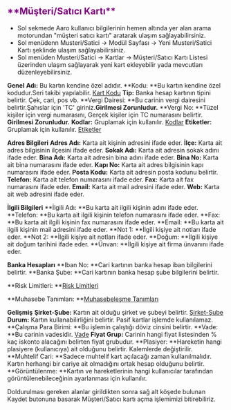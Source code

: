<h2>
<span style="color:purple;">
**Müşteri/Satıcı Kartı**
</span>
</h2>

- Sol sekmede Aaro kullanıcı bilgilerinin hemen altında yer alan arama motorundan "müşteri satıcı kartı" aratarak ulaşım sağlayabilirsiniz.
- Sol menüdenn Musteri/Satici -> Modül Sayfası -> Yeni Musteri/Satici Kartı şeklinde ulaşım sağlayabilirsiniz.
- Sol menüden Musteri/Satici -> Kartlar -> Müşteri/Satıcı Kartı Listesi üzerinden ulaşım sağlayarak yeni kart ekleyebilir yada mevcutları düzenleyebilirsiniz.

**Genel**
**Adı:** Bu kartın kendine özel adıdır.
**Kodu: **Bu kartın kendine özel kodudur.Seri takibi yapılabilir. [Kart Kodu](/TemelOzellikler/KartKodu.md "Kart Kodu")
**Tip:** Banka hesap kartının tipini belirtir. Çek, cari, pos vb.
**Vergi Dairesi: **Bu carinin vergi dairesini belirtir.Şahıslar için 'TC' giriniz.**Girilmesi Zorunludur.**
**Vergi No: **Tüzel kişiler için vergi numarasını, Gerçek kişiler için TC numarasını belirtir. **Girilmesi Zorunludur.**
**Kodlar:** Gruplamak için kullanılır. [Kodlar](/TemelOzellikler/Kodlar.md "Kodlar")
**Etiketler:** Gruplamak için kullanılır. [Etiketler](/TemelOzellikler/Etiketler.md "Etiketler")

**Adres Bilgileri**
**Adres Adı:** Karta ait kişinin adresini ifade eder.
**İlçe:** Karta ait adres bilgisinin ilçesini ifade eder.
**Sokak Adı:** Karta ait adresin sokak adını ifade eder.
**Bina Adı:** Karta ait adresin bina adını ifade eder.
**Bina No:** Karta ait bina numarasını ifade eder.
**Kapı No:** Karta ait adres bilgisinin kapı numarasını ifade eder.
**Posta Kodu:** Karta ait adresin posta kodunu belirtir.
**Telefon:** Karta ait telefon numarasını ifade eder.
**Fax:** Karta ait fax numarasını ifade eder.
**Email:** Karta ait mail adresini ifade eder.
**Web:** Karta ait web adresini ifade eder.

**İlgili Bilgileri**
**İlgili Adı: **Bu karta ait ilgili kişinin adını ifade eder.
**Telefon: **Bu karta ait ilgili kişinin telefon numarasını ifade eder.
**Fax: **Bu karta ait ilgili kişinin fax numarasını ifade eder.
**Email: **Bu karta ait ilgili kişinin mail adresini ifade eder.
**Not 1: **İlgili kişiye ait notları ifade eder.
**Not 2: **İlgili kişiye ait notları ifade eder.
**Doğum: **İlgili kişiye ait doğum tarihini ifade eder.
**Ünvan: **İlgili kişiye ait firma ünvanını ifade eder.

**Banka Hesapları**
**Iban No: **Cari kartının banka hesap iban bilgilerini belirtir.
**Banka Şube: **Cari kartının banka hesap şube bilgilerini belirtir.

**Risk Limitleri: **[Risk Limitleri](/TemelOzellikler/RisLimitleri.md "Risk Limitleri")

**Muhasebe Tanımları: **[Muhasebeleşme Tanımları](/TemelOzellikler/MuhasebelesmeTanimlari.md "Muhasebeleşme Tanımları")

**Gelişmiş** 
**Şirket-Şube:** Kartın ait olduğu şirket ve şubeyi belirtir. [Şirket-Şube](/TemelOzellikler/SirketSube.md "Şirket-Şube")
**Durum:** Kartın kullanabilirliğini belirtir. Pasif kartlar işlemde kullanılamaz.
**Çalışma Para Birimi: **Bu işlemin çalıştığı döviz cinsini belirtir.
**Vade: **Bu carinin vadesidir. [Vade](/TemelOzellikler/Vade.md "Vade")
**Fiyat Grup:** Carinin hangi fiyat listesinden % kaç iskonto alacağını belirten fiyat grubudur.
**Plasiyer: **Hareketin hangi plasiyere (kullanıcıya) ait olduğunu belirtir. Kalemlerde değiştirilir.
**Muhtelif Cari: **Sadece muhtelif kart açılacağı zaman kullanılmalıdır. Kartın herhangi bir cariye ait olmadığını ortak hesap olduğunu belirtir.
**Görüntülenme: **Kartın ve hareketlerinin hangi kullanıcılar tarafından görüntülenebileceğinin ayarlanması için kullanılır.

Doldurulması gereken alanlar girildikten sonra sağ alt köşede bulunan Kaydet butonuna basarak Müşteri/Satıcı kartı açma işlemimizi bitirebiliriz.